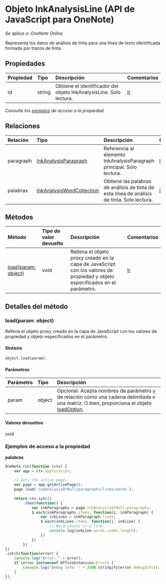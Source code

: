 # Objeto InkAnalysisLine (API de JavaScript para OneNote)

_Se aplica a: OneNote Online_   


Representa los datos de análisis de tinta para una línea de texto identificada formada por trazos de tinta.

## Propiedades

| Propiedad     | Tipo   |Descripción|Comentarios|
|:---------------|:--------|:----------|:-------|
|id|string|Obtiene el identificador del objeto InkAnalysisLine. Solo lectura.|[Ir](https://github.com/OfficeDev/office-js-docs/issues/new?title=OneNote-inkAnalysisLine-id)|

_Consulte los [ejemplos](#ejemplos) de acceso a la propiedad._

## Relaciones
| Relación | Tipo   |Descripción| Comentarios|
|:---------------|:--------|:----------|:-------|
|paragraph|[InkAnalysisParagraph](inkanalysisparagraph.md)|Referencia al elemento InkAnalysisParagraph principal. Solo lectura.|[Ir](https://github.com/OfficeDev/office-js-docs/issues/new?title=OneNote-inkAnalysisLine-paragraph)|
|palabras|[InkAnalysisWordCollection](inkanalysiswordcollection.md)|Obtiene las palabras de análisis de tinta de esta línea de análisis de tinta. Solo lectura.|[Ir](https://github.com/OfficeDev/office-js-docs/issues/new?title=OneNote-inkAnalysisLine-words)|

## Métodos

| Método           | Tipo de valor devuelto    |Descripción| Comentarios|
|:---------------|:--------|:----------|:-------|
|[load(param: object)](#loadparam-object)|void|Rellena el objeto proxy creado en la capa de JavaScript con los valores de propiedad y objeto especificados en el parámetro.|[Ir](https://github.com/OfficeDev/office-js-docs/issues/new?title=OneNote-inkAnalysisLine-load)|

## Detalles del método


### load(param: object)
Rellena el objeto proxy creado en la capa de JavaScript con los valores de propiedad y objeto especificados en el parámetro.

#### Sintaxis
```js
object.load(param);
```

#### Parámetros
| Parámetro    | Tipo   |Descripción|
|:---------------|:--------|:----------|
|param|object|Opcional. Acepta nombres de parámetro y de relación como una cadena delimitada o una matriz. O bien, proporciona el objeto [loadOption](loadoption.md).|

#### Valores devueltos
void
### Ejemplos de acceso a la propiedad

**palabras**
```js
OneNote.run(function (ctx) {        
    var app = ctx.application;
    
    // Gets the active page.
    var page = app.getActivePage();
    page.load('inkAnalysisOrNull/paragraphs/lines/words');
    
    return ctx.sync()
        .then(function() {
            var inkParagraphs = page.inkAnalysisOrNull.paragraphs;
            $.each(inkParagraphs.items, function(i, inkParagraph) {
                var inkLines = inkParagraph.lines;
                $.each(inkLines.items, function(j, inkLine) {
                    // Word counts in a line.
                    console.log(inkLine.words.items.length);
                })
            })
        })
})
.catch(function(error) {
    console.log("Error: " + error);
    if (error instanceof OfficeExtension.Error) {
        console.log("Debug info: " + JSON.stringify(error.debugInfo));
    }
}); 
```